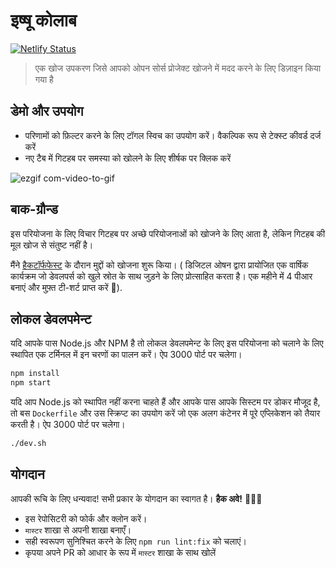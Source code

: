 # इष्षू कोलाब

[![Netlify Status](https://api.netlify.com/api/v1/badges/a515d6f7-91ed-4ce2-899a-5958d9600ba8/deploy-status)](https://app.netlify.com/sites/issue-collab/deploys)

> एक खोज उपकरण जिसे आपको ओपन सोर्स प्रोजेक्ट खोजने में मदद करने के लिए डिज़ाइन किया गया है

## डेमो और उपयोग

- परिणामों को फ़िल्टर करने के लिए टॉगल स्विच का उपयोग करें। वैकल्पिक रूप से टेक्स्ट कीवर्ड दर्ज करें
- नए टैब में गिटहब पर समस्या को खोलने के लिए शीर्षक पर क्लिक करें

![ezgif com-video-to-gif](https://user-images.githubusercontent.com/39889198/67807711-ba90b080-fa6b-11e9-9326-c1dface895c2.gif)

## बाक-ग्रौन्ड

इस परियोजना के लिए विचार गिटहब पर अच्छे परियोजनाओं को खोजने के लिए आता है, लेकिन गिटहब की मूल खोज से संतुष्ट नहीं है।

मैंने [हैकटॉर्फफेस्ट](https://medium.freecodecamp.org/i-just-got-my-free-hacktoberfest-shirt-heres-a-quick-way-you-can-get-yours-fa78d6e24307) के दौरान मुद्दों को खोजना शुरू किया। ( डिजिटल ओषन द्वारा प्रायोजित एक वार्षिक कार्यक्रम जो डेवलपर्स को खुले स्रोत के साथ जुड़ने के लिए प्रोत्साहित करता है। एक महीने में 4 पीआर बनाएं और मुफ़्त टी-शर्ट प्राप्त करें 👕).

## लोकल डेवलपमेन्ट

यदि आपके पास Node.js और NPM है तो लोकल डेवलपमेन्ट के लिए इस परियोजना को चलाने के लिए
स्थापित एक टर्मिनल में इन चरणों का पालन करें। ऐप 3000 पोर्ट पर चलेगा।

```bash
npm install
npm start
```

यदि आप Node.js को स्थापित नहीं करना चाहते हैं और आपके पास आपके सिस्टम पर डोकर मौजूद है, तो बस `Dockerfile` और उस स्क्रिप्ट का उपयोग करें जो एक अलग कंटेनर में पूरे एप्लिकेशन को तैयार करती है। ऐप 3000 पोर्ट पर चलेगा।

```bash
./dev.sh
```

## योगदान

आपकी रूचि के लिए धन्यवाद! सभी प्रकार के योगदान का स्वागत है। **हैक अवे!** 🔨🔨🔨

- इस रेपोसिटरी को फोर्क और क्लोन करें।
- `मास्टर` शाखा से अपनी शाखा बनाएँ।
- सही स्वरूपण सुनिश्चित करने के लिए `npm run lint:fix` को चलाएं।
- कृपया अपने PR को आधार के रूप में `मास्टर` शाखा के साथ खोलें

